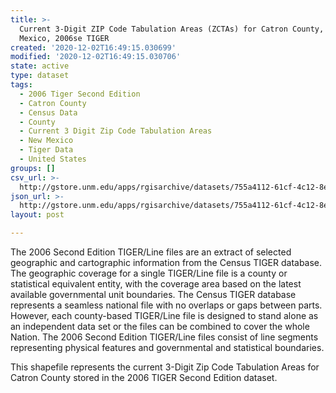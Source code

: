 ```yaml
---
title: >-
  Current 3-Digit ZIP Code Tabulation Areas (ZCTAs) for Catron County, New
  Mexico, 2006se TIGER
created: '2020-12-02T16:49:15.030699'
modified: '2020-12-02T16:49:15.030706'
state: active
type: dataset
tags:
  - 2006 Tiger Second Edition
  - Catron County
  - Census Data
  - County
  - Current 3 Digit Zip Code Tabulation Areas
  - New Mexico
  - Tiger Data
  - United States
groups: []
csv_url: >-
  http://gstore.unm.edu/apps/rgisarchive/datasets/755a4112-61cf-4c12-8e05-2dc758bb1bf0/tgr2006se_catr_zcta3cu.derived.csv
json_url: >-
  http://gstore.unm.edu/apps/rgisarchive/datasets/755a4112-61cf-4c12-8e05-2dc758bb1bf0/tgr2006se_catr_zcta3cu.derived.json
layout: post

---
```

The 2006 Second Edition TIGER/Line files are an extract of selected geographic and cartographic information from the Census TIGER database.  The geographic coverage for a single TIGER/Line file is a county or statistical equivalent entity, with the coverage area based on the latest available governmental unit boundaries. The Census TIGER database represents a seamless national file with no overlaps or gaps between parts.  However, each county-based TIGER/Line file is designed to stand alone as an independent data set or the files can be combined to cover the whole Nation.  The 2006 Second Edition  TIGER/Line files consist of line segments representing physical features and governmental and statistical boundaries.  

This shapefile represents the current 3-Digit Zip Code Tabulation Areas for Catron County stored in the 2006 TIGER Second Edition dataset.
